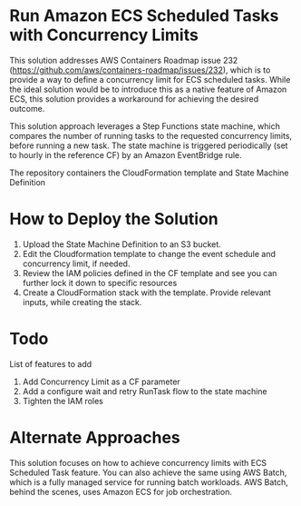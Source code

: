 # Run Amazon ECS Scheduled Tasks with Concurrency Limits

This solution addresses AWS Containers Roadmap issue 232 (https://github.com/aws/containers-roadmap/issues/232), which is to provide a way to define a concurrency limit for ECS scheduled tasks. While the ideal solution would be to introduce this as a native feature of Amazon ECS, this solution provides a workaround for achieving the desired outcome. 

This solution approach leverages a Step Functions state machine, which compares the number of running tasks to the requested concurrency limits, before running a new task. The state machine is triggered periodically (set to hourly in the reference CF) by an Amazon EventBridge rule.

The repository containers the CloudFormation template and State Machine Definition


# How to Deploy the Solution

1. Upload the State Machine Definition to an S3 bucket.
2. Edit the Cloudformation template to change the event schedule and concurrency limit, if needed.
3. Review the IAM policies defined in the CF template and see you can further lock it down to specific resources
4. Create a CloudFormation stack with the template. Provide relevant inputs, while creating the stack. 

# Todo
List of features to add
1. Add Concurrency Limit as a CF parameter
2. Add a configure wait and retry RunTask flow to the state machine
3. Tighten the IAM roles  

# Alternate Approaches

This solution focuses on how to achieve concurrency limits with ECS Scheduled Task feature. You can also achieve the same using AWS Batch, which is a fully managed service for running batch workloads. AWS Batch, behind the scenes, uses Amazon ECS for job orchestration.

